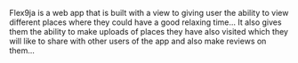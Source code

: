 Flex9ja is a web app that is built with a view to giving user the ability to view different places where they could have a good relaxing time... It also gives them the ability to make uploads of places they have also visited which they will like to share with other users of the app and also make reviews on them...
